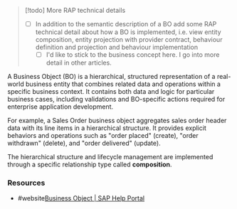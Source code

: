> [!todo] More RAP technical details
>  - [ ] In addition to the semantic description of a BO add some RAP technical detail about how a BO is implemented, i.e. view entity composition, entity projection with provider contract, behaviour definition and projection and behaviour implementation
> 	 - [ ] I'd like to stick to the business concept here. I go into more detail in other articles. 

A Business Object (BO) is a hierarchical, structured representation of a real-world business entity that combines related data and operations within a specific business context. It contains both data and logic for particular business cases, including validations and BO-specific actions required for enterprise application development.

For example, a Sales Order business object aggregates sales order header data with its line items in a hierarchical structure. It provides explicit behaviors and operations such as "order placed" (create), "order withdrawn" (delete), and "order delivered" (update).

The hierarchical structure and lifecycle management are implemented through a specific relationship type called **composition**.

### Resources
- #website[Business Object | SAP Help Portal](https://help.sap.com/docs/ABAP_PLATFORM_NEW/fc4c71aa50014fd1b43721701471913d/a3ff9dcdb25a4f1a9408422b8ba5fa00.html?locale=en-US)